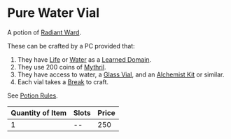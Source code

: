 # Pure Water Vial

A potion of [Radiant Ward](../../../Magic/Spells/Spells%20by%20Level/Level%201/Radiant%20Ward.md).

These can be crafted by a PC provided that:

1. They have [Life](../../../Magic/Spells/Spell%20Domains/Life.md) or [Water](../../../Magic/Spells/Spell%20Domains/Water.md) as a [Learned Domain](../../../Magic/Spellcasting/Spell%20Learning/Learned%20Domains.md).
2. They use 200 coins of [Mythril](../../../Magic/Spellcasting/Mythril.md).
3. They have access to water, a [Glass Vial](../10%20Coins/Glass%20Vial.md), and an [Alchemist Kit](../100%20Coins/Alchemist%20Kit.md) or similar.
4. Each vial takes a [Break](../../../Game%20Procedures/Core%20Procedures/Break.md) to craft.

See [Potion Rules](../../../Magic/Crafting/Potion%20Rules.md).

| Quantity of Item | Slots | Price |
| ---------------- | ----- | ----- |
| 1                | --    | 250   |
